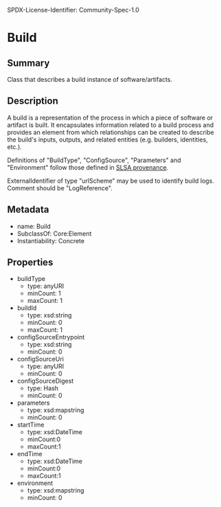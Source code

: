 SPDX-License-Identifier: Community-Spec-1.0

# Build

## Summary

Class that describes a build instance of software/artifacts.

## Description

A build is a representation of the process in which a piece of software or artifact is built. It encapsulates information related to a build process and
provides an element from which relationships can be created to describe the build's inputs, outputs, and related entities (e.g. builders, identities, etc.).

Definitions of "BuildType", "ConfigSource", "Parameters" and "Environment" follow
those defined in [SLSA provenance](https://slsa.dev/provenance/v0.2).

ExternalIdentifier of type "urlScheme" may be used to identify build logs. Comment should be "LogReference".

## Metadata

- name: Build
- SubclassOf: Core:Element
- Instantiability: Concrete

## Properties

- buildType
  - type: anyURI
  - minCount: 1
  - maxCount: 1
- buildId
  - type: xsd:string
  - minCount: 0
  - maxCount: 1
- configSourceEntrypoint
  - type: xsd:string
  - minCount: 0
- configSourceUri
  - type: anyURI
  - minCount: 0
- configSourceDigest
  - type: Hash
  - minCount: 0
- parameters
  - type: xsd:map<string>string
  - minCount: 0
- startTime
  - type: xsd:DateTime
  - minCount:0
  - maxCount:1
- endTime
  - type: xsd:DateTime
  - minCount:0
  - maxCount:1
- environment
  - type: xsd:map<string>string
  - minCount: 0
